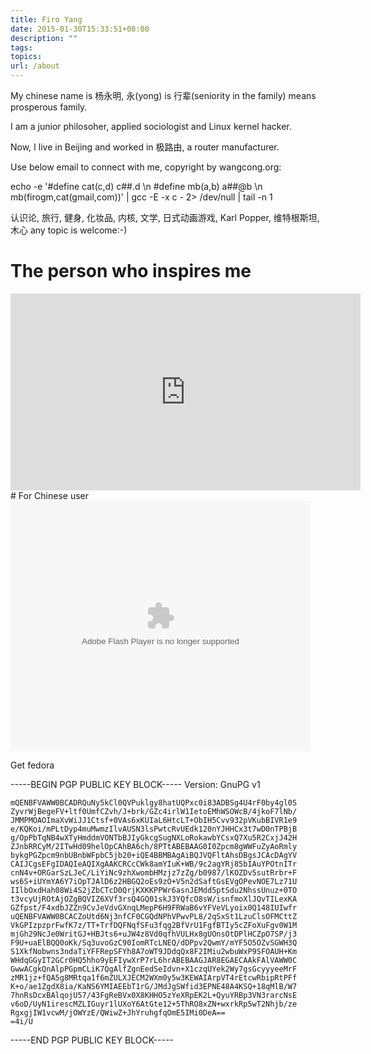 ```yaml
---
title: Firo Yang
date: 2015-01-30T15:33:51+08:00
description: ""
tags:
topics:
url: /about
---
```

My chinese name is 杨永明, 永(yong) is 行辈(seniority in the family) means prosperous family.

I am a junior philosoher, applied sociologist and Linux kernel hacker.

Now, I live in Beijing and worked in 极路由, a router manufacturer.

Use below email to connect with me, copyright by wangcong.org:

echo -e '#define cat(c,d) c##.d \n  #define mb(a,b) a##@b \n  mb(firogm,cat(gmail,com))' | gcc -E -x c - 2> /dev/null | tail -n 1

认识论, 旅行, 健身, 化妆品, 内核, 文学, 日式动画游戏, Karl Popper, 维特根斯坦, 木心 any topic is welcome:-)
# The person who inspires me
<iframe width="560" height="315" src="https://www.youtube.com/embed/vXr-2hwTk58" frameborder="0" allowfullscreen></iframe>
# For Chinese user
<embed src="http://www.tudou.com/v/jefojo_-HjQ/&bid=05&resourceId=0_05_05_99/v.swf" type="application/x-shockwave-flash" allowscriptaccess="always" allowfullscreen="true" wmode="opaque" width="480" height="400"></embed>

 
<div class="getfedora">
	<p class="asidetitle">Get fedora</p>
	<script id="fedora-banner" type="text/javascript" src="http://getfedora.org/static/js/release-counter-ext.js?lang=en"></script>
</div> 
<link rel="stylesheet" href="highlight.js/styles/monokai_sublime.min.css">
    <script src="highlight.js/highlight.min.js"></script>
    <script>hljs.initHighlightingOnLoad();</script>
-----BEGIN PGP PUBLIC KEY BLOCK-----
Version: GnuPG v1

	mQENBFVAWW0BCADRQuNy5kCl0QVPuklgy8hatUQPxc0i83ADBSg4U4rF0by4gl0S
	ZyvrWjBegeFV+ltf0UmfCZvh/J+brk/GZc4irlW1IetoEMhWSOWcB/4jkoF7lNb/
	JMMPMOAOImaXvWiJJ1Ctsf+0VAs6xKUIaL6HtcLT+ObIH5Cvv932pVKubBIVR1e9
	e/KQKoi/mPLtDyp4muMwmzIlvAUSN3lsPwtcRvUEdk120nYJHHCx3t7wD0nTPBjB
	g/OpPbTqNB4wXTyHmddmVONTbBJIyGkcgSugNXLoRokawbYCsxQ7Xu5R2CxjJ42H
	ZJnbRRCyM/2ITwHd09helOpCAhBA6ch/8PTtABEBAAG0I0Zpcm8gWWFuZyAoRmly
	bykgPGZpcm9nbUBnbWFpbC5jb20+iQE4BBMBAgAiBQJVQFltAhsDBgsJCAcDAgYV
	CAIJCgsEFgIDAQIeAQIXgAAKCRCcCWk8amYIuK+WB/9c2agYRj85bIAuYPOtnITr
	cnN4v+ORGarSzLJeC/LiYiNc9zhXwombHMzjz7zZg/b0987/lKOZDv5sutRrbr+F
	ws6S+iUYmYA6Y7iOpTJAlD6z2HBGQ2oEs9zO+V5n2dSaftGsEVgOPevNOE7Lz71U
	IIlbOxdHah08Wi4S2jZbCTcD0QrjKXKKPPWr6asnJEMdd5ptSdu2NhssUnuz+0TO
	t3vcyUjROtAjOZgBQVIZ6XVf3rsQ4GQ01skJ3YQfcO8sW/isnfmoXlJQvTILexKA
	GZfpst/F4xdbJZZn9CvJeVdvGXnqLMepP6H9FRWaB6vYFVeVLyoix0Q148IUIwfr
	uQENBFVAWW0BCACZoUtd6Nj3nfCF0CGQdNPhVPwvPL8/2qSxSt1LzuClsOFMCttZ
	VkGPIzpzprFwfK7z/TT+TrfDQFNqfSFu3fqg2BfVrU1FgfBTIy5cZFoXuFgv0W1M
	mjGh29NcJe0WritGJ+HBJts6+uJW4z8Vd0qfhVULHx8gUOnsOtDPlHCZpO7SP/j3
	F9U+uaElBQQ0oKk/Sq3uvoGzC90IomRTcLNEQ/dDPpv2QwmY/mYF5O5OZvSGWH3Q
	S1XkfNobwns3ndaTiYFFRepSFYh8A7oWT9JDdqQx8F2IMiu2wbuWxP9SFOAUH+Km
	WHdqGGyIT2GCr0HQ5hho9yEFIywXrP7rL6hrABEBAAGJAR8EGAECAAkFAlVAWW0C
	GwwACgkQnAlpPGpmCLiK7QgAlfZgnEedSeIdvn+X1czqUYek2Wy7gsGcyyyeeMrF
	zMR1jz+fQA5g8MRtqa1f6mZULXJECM2WXm0y5w3KEWAIArpVT4rEtcwRbipRtPFf
	K+o/ae1ZgdX8ia/KaNS6YMIAEEbT1rG/JMdJgSWfid3EPNE48A4KSQ+18qMlB/W7
	7hnRsDcxBAlqojU57/43FgReBVx0X8KHHO5zYeXRpEK2L+QyuYRBp3VN3rarcNsE
	v6oD/UyN1irescMZLIGuyr1lUXoY6AtGte12+5ThRO8xZN+wxrkRp5wT2Nhjb/ze
	RgxgjIW1vcwM/jOWYzE/QWiwZ+JhYruhgfqOmE5IMi0DeA==
	=4i/U
-----END PGP PUBLIC KEY BLOCK-----
